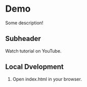 # Demo

Some description!

## Subheader

Watch tutorial on YouTube.

## Local Dvelopment

1. Open index.html in your browser.
